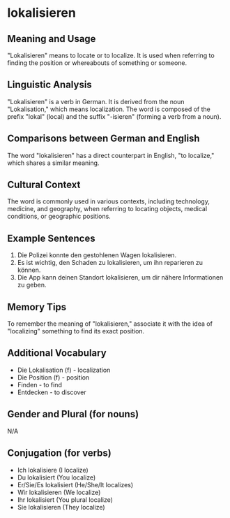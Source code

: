 # lokalisieren
## Meaning and Usage
"Lokalisieren" means to locate or to localize. It is used when referring to finding the position or whereabouts of something or someone.

## Linguistic Analysis
"Lokalisieren" is a verb in German. It is derived from the noun "Lokalisation," which means localization. The word is composed of the prefix "lokal" (local) and the suffix "-isieren" (forming a verb from a noun).

## Comparisons between German and English
The word "lokalisieren" has a direct counterpart in English, "to localize," which shares a similar meaning.

## Cultural Context
The word is commonly used in various contexts, including technology, medicine, and geography, when referring to locating objects, medical conditions, or geographic positions.

## Example Sentences
1. Die Polizei konnte den gestohlenen Wagen lokalisieren.
2. Es ist wichtig, den Schaden zu lokalisieren, um ihn reparieren zu können.
3. Die App kann deinen Standort lokalisieren, um dir nähere Informationen zu geben.

## Memory Tips
To remember the meaning of "lokalisieren," associate it with the idea of "localizing" something to find its exact position.

## Additional Vocabulary
- Die Lokalisation (f) - localization
- Die Position (f) - position
- Finden - to find
- Entdecken - to discover

## Gender and Plural (for nouns)
N/A

## Conjugation (for verbs)
- Ich lokalisiere (I localize)
- Du lokalisiert (You localize)
- Er/Sie/Es lokalisiert (He/She/It localizes)
- Wir lokalisieren (We localize)
- Ihr lokalisiert (You plural localize)
- Sie lokalisieren (They localize)